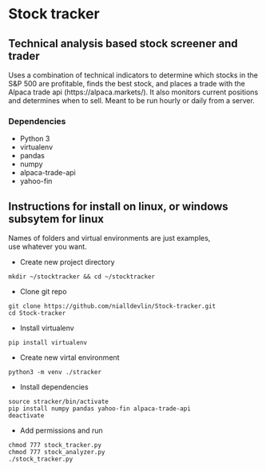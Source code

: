 # Stock tracker
## Technical analysis based stock screener and trader
<p>
Uses a combination of technical indicators to determine which stocks in the S&P 500 are profitable, finds the best stock, and places a trade with the Alpaca trade api (https://alpaca.markets/). It also monitors current positions and determines when to sell. Meant to be run hourly or daily from a server.
</p>

### Dependencies
- Python 3
- virtualenv
- pandas
- numpy
- alpaca-trade-api
- yahoo-fin

## Instructions for install on linux, or windows subsytem for linux
<p>
Names of folders and virtual environments are just examples,<br>
use whatever you want.<br>

- Create new project directory

```mkdir ~/stocktracker && cd ~/stocktracker```

- Clone git repo

```
git clone https://github.com/nialldevlin/Stock-tracker.git
cd Stock-tracker
```

- Install virtualenv

```pip install virtualenv```

- Create new virtal environment

```python3 -m venv ./stracker```

- Install dependencies

```
source stracker/bin/activate
pip install numpy pandas yahoo-fin alpaca-trade-api
deactivate
```

- Add permissions and run

```
chmod 777 stock_tracker.py
chmod 777 stock_analyzer.py
./stock_tracker.py
```




		
 
